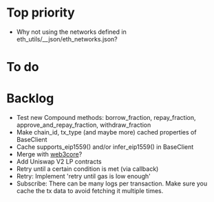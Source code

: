 # Top priority

- Why not using the networks defined in eth_utils/__json/eth_networks.json?

# To do

# Backlog

- Test new Compound methods: borrow_fraction, repay_fraction, approve_and_repay_fraction, withdraw_fraction
- Make chain_id, tx_type (and maybe more) cached properties of BaseClient
- Cache supports_eip1559() and/or infer_eip1559() in BaseClient
- Merge with [web3core](https://github.com/coccoinomane/web3cli/tree/master/src/web3core)?
- Add Uniswap V2 LP contracts
- Retry until a certain condition is met (via callback)
- Retry: Implement 'retry until gas is low enough'
- Subscribe: There can be many logs per transaction.  Make sure you cache the tx data to avoid fetching it multiple times.
